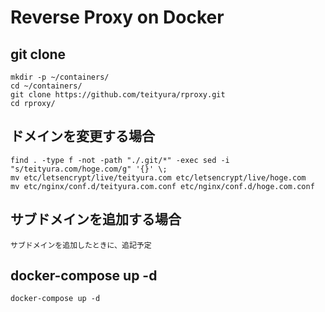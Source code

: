 # Reverse Proxy on Docker

## git clone

```
mkdir -p ~/containers/
cd ~/containers/
git clone https://github.com/teityura/rproxy.git
cd rproxy/
```

## ドメインを変更する場合

```
find . -type f -not -path "./.git/*" -exec sed -i "s/teityura.com/hoge.com/g" '{}' \;
mv etc/letsencrypt/live/teityura.com etc/letsencrypt/live/hoge.com
mv etc/nginx/conf.d/teityura.com.conf etc/nginx/conf.d/hoge.com.conf
```

## サブドメインを追加する場合

```
サブドメインを追加したときに、追記予定
```

## docker-compose up -d

```
docker-compose up -d
```
